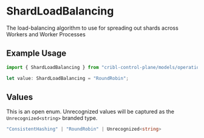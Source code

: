 # ShardLoadBalancing

The load-balancing algorithm to use for spreading out shards across Workers and Worker Processes

## Example Usage

```typescript
import { ShardLoadBalancing } from "cribl-control-plane/models/operations";

let value: ShardLoadBalancing = "RoundRobin";
```

## Values

This is an open enum. Unrecognized values will be captured as the `Unrecognized<string>` branded type.

```typescript
"ConsistentHashing" | "RoundRobin" | Unrecognized<string>
```